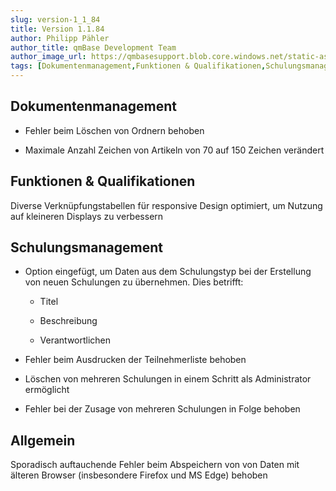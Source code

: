 ```yaml
---
slug: version-1_1_84
title: Version 1.1.84
author: Philipp Pähler
author_title: qmBase Development Team
author_image_url: https://qmbasesupport.blob.core.windows.net/static-assets/img/persons/paehler_round.png
tags: [Dokumentenmanagement,Funktionen & Qualifikationen,Schulungsmanagement,Allgemein,Changelog]
---
```

## Dokumentenmanagement

*   Fehler beim Löschen von Ordnern behoben

*   Maximale Anzahl Zeichen von Artikeln von 70 auf 150 Zeichen verändert

## Funktionen & Qualifikationen

Diverse Verknüpfungstabellen für responsive Design optimiert, um Nutzung auf kleineren Displays zu verbessern

## Schulungsmanagement

*   Option eingefügt, um Daten aus dem Schulungstyp bei der Erstellung von neuen Schulungen zu übernehmen. Dies betrifft:

    *   Titel

    *   Beschreibung

    *   Verantwortlichen

*   Fehler beim Ausdrucken der Teilnehmerliste behoben

*   Löschen von mehreren Schulungen in einem Schritt als Administrator ermöglicht

*   Fehler bei der Zusage von mehreren Schulungen in Folge behoben

## Allgemein

Sporadisch auftauchende Fehler beim Abspeichern von von Daten mit älteren Browser (insbesondere Firefox und MS Edge) behoben